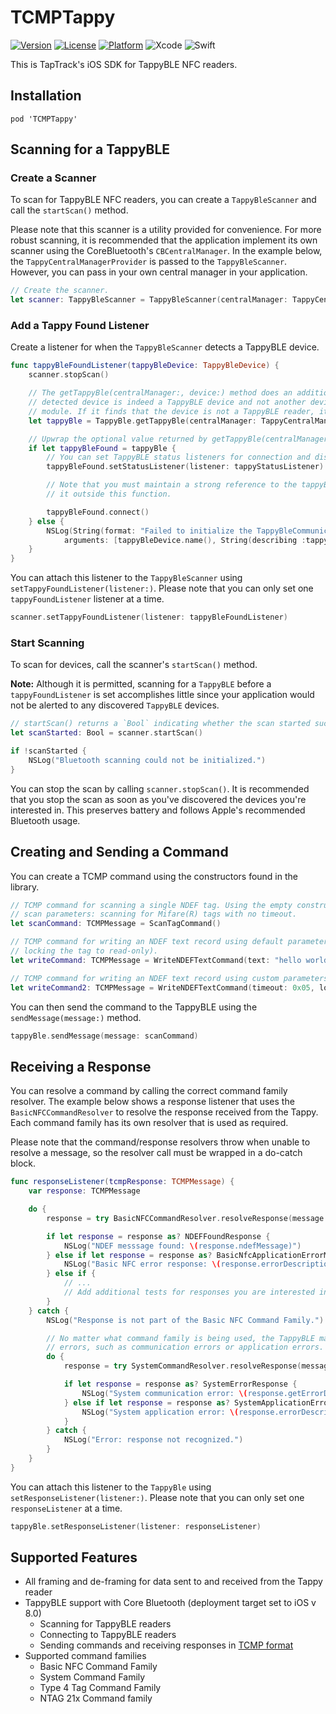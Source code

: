 # TCMPTappy

[![Version](https://img.shields.io/cocoapods/v/TCMPTappy.svg?style=flat)](https://cocoapods.org/pods/TCMPTappy)
[![License](https://img.shields.io/cocoapods/l/TCMPTappy.svg?style=flat)](https://github.com/TapTrack/TCMPTappy-iOS/blob/master/LICENSE)
[![Platform](https://img.shields.io/cocoapods/p/TCMPTappy.svg?style=flat)](https://cocoapods.org/pods/TCMPTappy)
![Xcode](https://img.shields.io/badge/Xcode-10.2.1-brightgreen.svg)
![Swift](https://img.shields.io/badge/Swift-5.0-brightgreen.svg)

This is TapTrack's iOS SDK for TappyBLE NFC readers.

## Installation

```
pod 'TCMPTappy'
```

## Scanning for a TappyBLE

### Create a Scanner

To scan for TappyBLE NFC readers, you can create a `TappyBleScanner` and call the `startScan()` method.

Please note that this scanner is a utility provided for convenience. For more robust scanning, it is recommended that the application implement its own scanner using the CoreBluetooth's `CBCentralManager`. In the example below, the `TappyCentralManagerProvider` is passed to the `TappyBleScanner`. However, you can pass in your own central manager in your application.

```Swift
// Create the scanner.
let scanner: TappyBleScanner = TappyBleScanner(centralManager: TappyCentralManagerProvider.shared().centralManager)
```

### Add a Tappy Found Listener

Create a listener for when the `TappyBleScanner` detects a TappyBLE device.

```Swift
func tappyBleFoundListener(tappyBleDevice: TappyBleDevice) {
    scanner.stopScan()

    // The getTappyBle(centralManager:, device:) method does an additional check to ensure that the 
    // detected device is indeed a TappyBLE device and not another device using the same Bluetooth 
    // module. If it finds that the device is not a TappyBLE reader, it will return nil.
    let tappyBle = TappyBle.getTappyBle(centralManager: TappyCentralManagerProvider.shared().centralManager, device: tappyBleDevice)

    // Upwrap the optional value returned by getTappyBle(centralManager:, device:).
    if let tappyBleFound = tappyBle {
        // You can set TappyBLE status listeners for connection and disconnection events.
        tappyBleFound.setStatusListener(listener: tappyStatusListener)

        // Note that you must maintain a strong reference to the tappyBleFound object to access
        // it outside this function.

        tappyBleFound.connect()
    } else {
        NSLog(String(format: "Failed to initialize the TappyBleCommunicator with %@ with ID %@", 
            arguments: [tappyBleDevice.name(), String(describing :tappyBleDevice.deviceId)]))
    }
}
```

You can attach this listener to the `TappyBleScanner` using `setTappyFoundListener(listener:)`. Please note that you can only set one `tappyFoundListener` listener at a time.

```Swift
scanner.setTappyFoundListener(listener: tappyBleFoundListener)
```

### Start Scanning

To scan for devices, call the scanner's `startScan()` method.

**Note:** Although it is permitted, scanning for a `TappyBLE` before a `tappyFoundListener` is set accomplishes little since your application would not be alerted to any discovered `TappyBLE` devices.

```Swift
// startScan() returns a `Bool` indicating whether the scan started successfully.
let scanStarted: Bool = scanner.startScan()

if !scanStarted {
    NSLog("Bluetooth scanning could not be initialized.")
}
```

You can stop the scan by calling `scanner.stopScan()`. It is recommended that you stop the scan as soon as you've discovered the devices you're interested in. This preserves battery and follows Apple's recommended Bluetooth usage.

## Creating and Sending a Command

You can create a TCMP command using the constructors found in the library.

```Swift
// TCMP command for scanning a single NDEF tag. Using the empty constructor sets the default
// scan parameters: scanning for Mifare(R) tags with no timeout.
let scanCommand: TCMPMessage = ScanTagCommand()

// TCMP command for writing an NDEF text record using default parameters (no timeout and not 
// locking the tag to read-only).
let writeCommand: TCMPMessage = WriteNDEFTextCommand(text: "hello world")

// TCMP command for writing an NDEF text record using custom parameters.
let writeCommand2: TCMPMessage = WriteNDEFTextCommand(timeout: 0x05, lockTag: LockingMode.DONT_LOCK_TAG, text: "hello world")
```

You can then send the command to the TappyBLE using the `sendMessage(message:)` method.

```Swift
tappyBle.sendMessage(message: scanCommand)
```

## Receiving a Response

You can resolve a command by calling the correct command family resolver. The example below shows a response listener that uses the `BasicNFCCommandResolver` to resolve the response received from the Tappy. Each command family has its own resolver that is used as required.

Please note that the command/response resolvers throw when unable to resolve a message, so the resolver call must be wrapped in a do-catch block.

```Swift
func responseListener(tcmpResponse: TCMPMessage) {
    var response: TCMPMessage

    do {
        response = try BasicNFCCommandResolver.resolveResponse(message: tcmpResponse)

        if let response = response as? NDEFFoundResponse {
            NSLog("NDEF messsage found: \(response.ndefMessage)")
        } else if let response = response as? BasicNfcApplicationErrorMessage {
            NSLog("Basic NFC error response: \(response.errorDescription)")
        } else if {
            // ...
            // Add additional tests for responses you are interested in
        }
    } catch {
        NSLog("Response is not part of the Basic NFC Command Family.")

        // No matter what command family is being used, the TappyBLE may return system
        // errors, such as communication errors or application errors.
        do {
            response = try SystemCommandResolver.resolveResponse(message: tcmpResponse)

            if let response = response as? SystemErrorResponse {
                NSLog("System communication error: \(response.getErrorDescription())")
            } else if let response = response as? SystemApplicationErrorResponse {
                NSLog("System application error: \(response.errorDescription)")
            }
        } catch {
            NSLog("Error: response not recognized.")
        }
    }
}
```

You can attach this listener to the `TappyBle` using `setResponseListener(listener:)`. Please note that you can only set one `responseListener` at a time.

```Swift
tappyBle.setResponseListener(listener: responseListener)
```

## Supported Features

* All framing and de-framing for data sent to and received from the Tappy reader
* TappyBLE support with Core Bluetooth (deployment target set to iOS v 8.0)
    * Scanning for TappyBLE readers
    * Connecting to TappyBLE readers
    * Sending commands and receiving responses in [TCMP format](https://docs.google.com/document/d/1MjHizibAd6Z1PGZAWnbStXnCBVggptx3TIh2HRqEluk/edit?usp=sharing)
* Supported command families
    * Basic NFC Command Family
    * System Command Family
    * Type 4 Tag Command Family
    * NTAG 21x Command family
